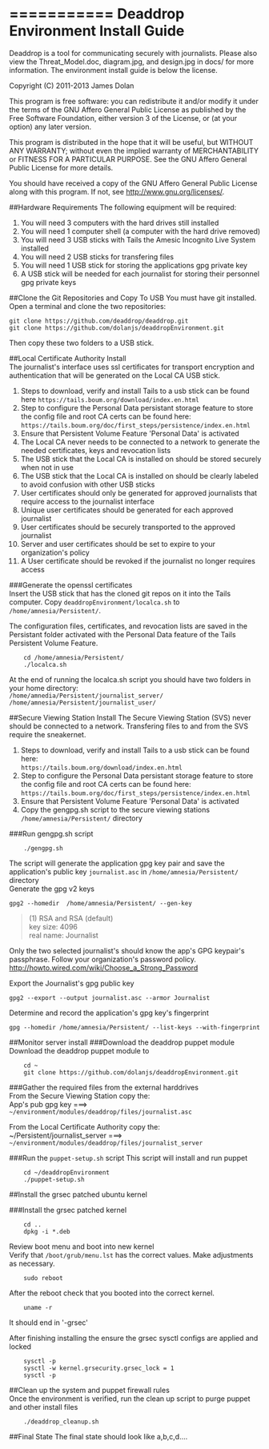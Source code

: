 ===========
Deaddrop Environment Install Guide
===========

Deaddrop is a tool for communicating securely with journalists. Please also view the Threat_Model.doc, diagram.jpg, and design.jpg in docs/ for more information. The environment install guide is below the license. 

Copyright (C) 2011-2013 James Dolan

This program is free software: you can redistribute it and/or modify
it under the terms of the GNU Affero General Public License as published by
the Free Software Foundation, either version 3 of the License, or
(at your option) any later version.

This program is distributed in the hope that it will be useful,
but WITHOUT ANY WARRANTY; without even the implied warranty of
MERCHANTABILITY or FITNESS FOR A PARTICULAR PURPOSE.  See the
GNU Affero General Public License for more details.

You should have received a copy of the GNU Affero General Public License
along with this program.  If not, see <http://www.gnu.org/licenses/>.

##Hardware Requirements
The following equipment will be required:  
1. You will need 3 computers with the hard drives still installed  
2. You will need 1 computer shell (a computer with the hard drive removed)  
3. You will need 3 USB sticks with Tails the Amesic Incognito Live System installed  
4. You will need 2 USB sticks for transfering files  
5. You will need 1 USB stick for storing the applications gpg private key  
6. A USB stick will be needed for each journalist for storing their personnel gpg private keys  

##Clone the Git Repositories and Copy To USB
You must have git installed. Open a terminal and clone the two repositories:

    git clone https://github.com/deaddrop/deaddrop.git
    git clone https://github.com/dolanjs/deaddropEnvironment.git

Then copy these two folders to a USB stick.

##Local Certificate Authority Install  
The journalist's interface uses ssl certificates for transport encryption and authentication that will be generated on the Local CA USB stick.  
1. Steps to download, verify and install Tails to a usb stick can be found here `https://tails.boum.org/download/index.en.html`  
2. Step to configure the Personal Data persistant storage feature to store the config file and root CA certs can be found here:
        `https://tails.boum.org/doc/first_steps/persistence/index.en.html`   
3. Ensure that Persistent Volume Feature 'Personal Data' is activated  
4. The Local CA never needs to be connected to a network to generate the needed certificates, keys and revocation lists  
5. The USB stick that the Local CA is installed on should be stored securely when not in use  
6. The USB stick that the Local CA is installed on should be clearly labeled to avoid confusion with other USB sticks  
7. User certificates should only be generated for approved journalists that require access to the journalist interface  
8. Unique user certificates should be generated for each approved journalist  
9. User certificates should be securely transported to the approved journalist  
10. Server and user certificates should be set to expire to your organization's policy  
11. A User certificate should be revoked if the journalist no longer requires access  

###Generate the openssl certificates  
Insert the USB stick that has the cloned git repos on it into the Tails computer. Copy `deaddropEnvironment/localca.sh` to `/home/amnesia/Persistent/`.

The configuration files, certificates, and revocation lists are saved in the Persistant folder activated with the Personal Data feature of the Tails Persistent Volume Feature.  


        cd /home/amnesia/Persistent/  
        ./localca.sh  
 

At the end of running the localca.sh script you should have two folders in your home directory:  
`/home/amnedia/Persistent/journalist_server/`  
`/home/amnesia/Persistent/journalist_user/`  

##Secure Viewing Station Install
The Secure Viewing Station (SVS) never should be connected to a network. Transfering files to and from the SVS require the sneakernet.  
1. Steps to download, verify and install Tails to a usb stick can be found here:  
     `https://tails.boum.org/download/index.en.html`  
2. Step to configure the Personal Data persistant storage feature to store the config file and root CA certs can be found here: `https://tails.boum.org/doc/first_steps/persistence/index.en.html`     
3. Ensure that Persistent Volume Feature 'Personal Data' is activated  
4. Copy the gengpg.sh script to the secure viewing stations `/home/amnesia/Persistent/` directory

###Run gengpg.sh script

        ./gengpg.sh  
       
The script will generate the application gpg key pair and save the application's public key `journalist.asc` in `/home/amnesia/Persistent/` directory  
Generate the gpg v2 keys  

	gpg2 --homedir  /home/amnesia/Persistent/ --gen-key  
	
>(1) RSA and RSA (default)  
>key size: 4096  
>real name: Journalist  

Only the two selected journalist's should know the app's GPG keypair's passphrase. Follow your organization's password policy. http://howto.wired.com/wiki/Choose_a_Strong_Password  

Export the Journalist's gpg public key  

	gpg2 --export --output journalist.asc --armor Journalist  

Determine and record the application's gpg key's fingerprint  

	gpg --homedir /home/amnesia/Persistent/ --list-keys --with-fingerprint  
 

##Monitor server install
###Download the deaddrop puppet module
Download the deaddrop puppet module to 

        cd ~
        git clone https://github.com/dolanjs/deaddropEnvironment.git  
        
###Gather the required files from the external harddrives  
From the Secure Viewing Station copy the:  
App's pub gpg key ===> `~/environment/modules/deaddrop/files/journalist.asc`  

From the Local Certificate Authority copy the:  
~/Persistent/journalist_server ===> `~/environment/modules/deaddrop/files/journalist_server`  

###Run the `puppet-setup.sh` script
This script will install and run puppet

        cd ~/deaddropEnvironment  
        ./puppet-setup.sh  

##Install the grsec patched ubuntu kernel  

###Install the grsec patched kernel  

        cd ..  
        dpkg -i *.deb  


Review boot menu and boot into new kernel  
Verify that `/boot/grub/menu.lst` has the correct values. Make adjustments as necessary.  

        sudo reboot 

After the reboot check that you booted into the correct kernel.   

        uname -r  

It should end in '-grsec'  

After finishing installing the ensure the grsec sysctl configs are applied and locked

        sysctl -p  
        sysctl -w kernel.grsecurity.grsec_lock = 1  
        sysctl -p 

##Clean up the system and puppet firewall rules  
Once the environment is verified, run the clean up script to purge puppet and other install files


        ./deaddrop_cleanup.sh

##Final State
The final state should look like a,b,c,d....
